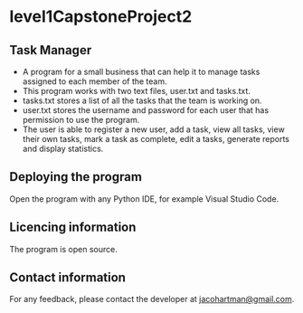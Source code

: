 # level1CapstoneProject2

## Task Manager

* A program for a small business that can help it to manage tasks assigned to each member of the team.
* This program works with two text files, user.txt and tasks.txt.
* tasks.txt stores a list of all the tasks that the team is working on.
* user.txt stores the username and password for each user that has permission to use the program.
* The user is able to register a new user, add a task, view all tasks, view their own tasks, mark a task as complete, edit a tasks, generate reports and display statistics.

## Deploying the program

Open the program with any Python IDE, for example Visual Studio Code.

## Licencing information

The program is open source.

## Contact information

For any feedback, please contact the developer at jacohartman@gmail.com.
